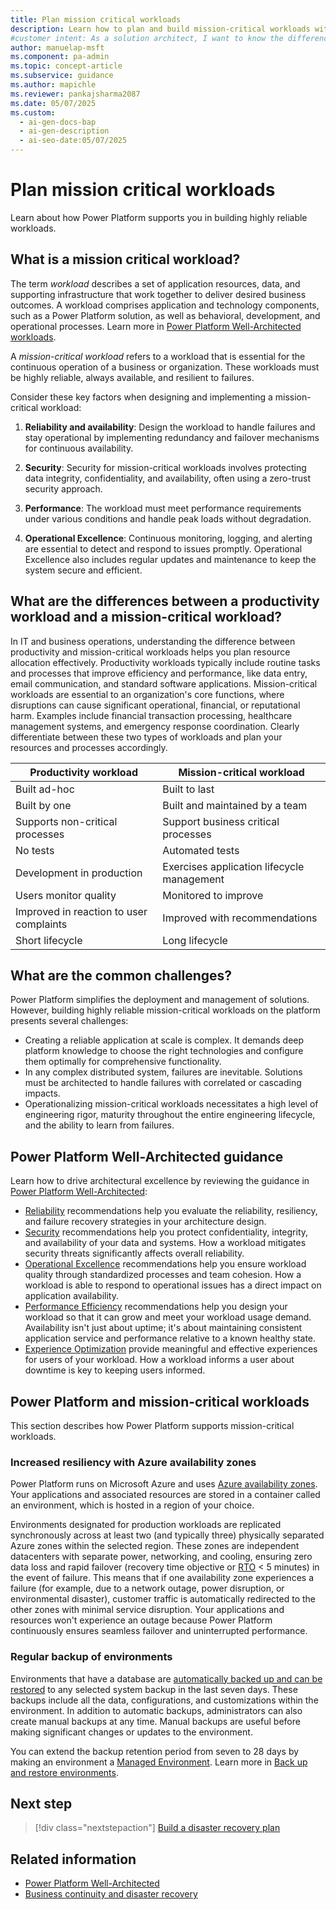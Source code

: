 ```yaml
---
title: Plan mission critical workloads
description: Learn how to plan and build mission-critical workloads with Power Platform to ensure reliability, security, and operational excellence.
#customer intent: As a solution architect, I want to know the difference between productivity and mission-critical workloads so that I can allocate resources effectively.  
author: manuelap-msft
ms.component: pa-admin
ms.topic: concept-article
ms.subservice: guidance
ms.author: mapichle
ms.reviewer: pankajsharma2087
ms.date: 05/07/2025
ms.custom:
  - ai-gen-docs-bap
  - ai-gen-description
  - ai-seo-date:05/07/2025
---
```


# Plan mission critical workloads

Learn about how Power Platform supports you in building highly reliable workloads.

## What is a mission critical workload?

The term *workload* describes a set of application resources, data, and supporting infrastructure that work together to deliver desired business outcomes. A workload comprises application and technology components, such as a Power Platform solution, as well as behavioral, development, and operational processes. Learn more in [Power Platform Well-Architected workloads](../../well-architected/workloads.md).

A *mission-critical workload* refers to a workload that is essential for the continuous operation of a business or organization. These workloads must be highly reliable, always available, and resilient to failures.

Consider these key factors when designing and implementing a mission-critical workload:

1. **Reliability and availability**: Design the workload to handle failures and stay operational by implementing redundancy and failover mechanisms for continuous availability.

1. **Security**: Security for mission-critical workloads involves protecting data integrity, confidentiality, and availability, often using a zero-trust security approach.

1. **Performance**: The workload must meet performance requirements under various conditions and handle peak loads without degradation.

1. **Operational Excellence**: Continuous monitoring, logging, and alerting are essential to detect and respond to issues promptly. Operational Excellence also includes regular updates and maintenance to keep the system secure and efficient.

## What are the differences between a productivity workload and a mission-critical workload?

In IT and business operations, understanding the difference between productivity and mission-critical workloads helps you plan resource allocation effectively. Productivity workloads typically include routine tasks and processes that improve efficiency and performance, like data entry, email communication, and standard software applications. Mission-critical workloads are essential to an organization's core functions, where disruptions can cause significant operational, financial, or reputational harm. Examples include financial transaction processing, healthcare management systems, and emergency response coordination. Clearly differentiate between these two types of workloads and plan your resources and processes accordingly.

| Productivity workload | Mission-critical workload |
| --- | --- |
| Built ad-hoc​ | Built to last​ | 
| Built by one​ | Built and maintained by a team​ |
| Supports non-critical processes​ | Support business critical processes​ | 
| No tests | Automated tests​ |
| Development in production | Exercises application lifecycle management |
| Users monitor quality​ | Monitored to improve​ |
| Improved in reaction to user complaints​ | Improved with recommendations​ |
| Short lifecycle| Long lifecycle  |

## What are the common challenges?

Power Platform simplifies the deployment and management of solutions. However, building highly reliable mission-critical workloads on the platform presents several challenges:

- Creating a reliable application at scale is complex. It demands deep platform knowledge to choose the right technologies and configure them optimally for comprehensive functionality.
- In any complex distributed system, failures are inevitable. Solutions must be architected to handle failures with correlated or cascading impacts.
- Operationalizing mission-critical workloads necessitates a high level of engineering rigor, maturity throughout the entire engineering lifecycle, and the ability to learn from failures.

## Power Platform Well-Architected guidance

Learn how to drive architectural excellence by reviewing the guidance in [Power Platform Well-Architected](/power-platform/well-architected):

- [Reliability](/power-platform/well-architected/reliability/checklist) recommendations help you evaluate the reliability, resiliency, and failure recovery strategies in your architecture design.
- [Security](/power-platform/well-architected/security/checklist) recommendations help you protect confidentiality, integrity, and availability of your data and systems. How a workload mitigates security threats significantly affects overall reliability.
- [Operational Excellence](/power-platform/well-architected/operational-excellence/checklist) recommendations help you ensure workload quality through standardized processes and team cohesion. How a workload is able to respond to operational issues has a direct impact on application availability.
- [Performance Efficiency](/power-platform/well-architected/performance-efficiency/checklist) recommendations help you design your workload so that it can grow and meet your workload usage demand. Availability isn't just about uptime; it's about maintaining consistent application service and performance relative to a known healthy state.
- [Experience Optimization](/power-platform/well-architected/experience-optimization/checklist) provide meaningful and effective experiences for users of your workload. How a workload informs a user about downtime is key to keeping users informed.

## Power Platform and mission-critical workloads

This section describes how Power Platform supports mission-critical workloads.

### Increased resiliency with Azure availability zones

Power Platform runs on Microsoft Azure and uses [Azure availability zones](/azure/reliability/availability-zones-overview). Your applications and associated resources are stored in a container called an environment, which is hosted in a region of your choice.

Environments designated for production workloads are replicated synchronously across at least two (and typically three) physically separated Azure zones within the selected region. These zones are independent datacenters with separate power, networking, and cooling, ensuring zero data loss and rapid failover (recovery time objective or [RTO](/power-platform/well-architected/reliability/metrics) < 5 minutes) in the event of failure. This means that if one availability zone experiences a failure (for example, due to a network outage, power disruption, or environmental disaster), customer traffic is automatically redirected to the other zones with minimal service disruption. Your applications and resources won't experience an outage because Power Platform continuously ensures seamless failover and uninterrupted performance.

### Regular backup of environments

Environments that have a database are [automatically backed up and can be restored](/power-platform/admin/backup-restore-environments) to any selected system backup in the last seven days. These backups include all the data, configurations, and customizations within the environment. In addition to automatic backups, administrators can also create manual backups at any time. Manual backups are useful before making significant changes or updates to the environment.

You can extend the backup retention period from seven to 28 days by making an environment a [Managed Environment](/power-platform/admin/managed-environment-overview). Learn more in [Back up and restore environments](/power-platform/admin/backup-restore-environments).

## Next step

> [!div class="nextstepaction"]
> [Build a disaster recovery plan](plan-disaster-recovery.md)

## Related information

- [Power Platform Well-Architected](/power-platform/well-architected/)
- [Business continuity and disaster recovery](/power-platform/admin/business-continuity-disaster-recovery)